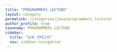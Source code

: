 ```yaml
---
title: "PROGRAMMERS LECTURE"
layout: category
permalink: /categories/java/programmers-lecture/
author_profile: true
taxonomy: PROGRAMMERS LECTURE
sidebar:
  title: "상세 카테고리"
  nav: sidebar-navigation
---
```

